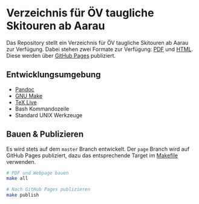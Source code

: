# Verzeichnis für ÖV taugliche Skitouren ab Aarau

Das Repository stellt ein Verzeichnis für ÖV taugliche Skitouren ab Aarau zur Verfügung.
Dabei stehen zwei Formate zur Verfügung: [PDF](https://sac-aarau.github.io/public-transport-ski-tours/oev-skitouren-ab-aarau.pdf) und [HTML](https://sac-aarau.github.io/public-transport-ski-tours/).
Diese werden über [GitHub Pages](https://docs.github.com/en/pages) publiziert.

## Entwicklungsumgebung

* [Pandoc](https://pandoc.org/)
* [GNU Make](https://www.gnu.org/software/make/)
* [TeX Live](https://tug.org/texlive/)
* Bash Kommandozeile
* Standard UNIX Werkzeuge

## Bauen & Publizieren

Es wird stets auf dem `master` Branch entwickelt.
Der `page` Branch wird auf GitHub Pages publiziert, dazu das entsprechende Target im [Makefile](./Makefile) verwenden.

```bash
# PDF und Webpage bauen
make all

# Nach GitHub Pages publizieren
make publish
```
